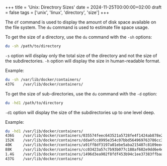 +++
title = 'Unix: Directrory Sizes'
date = 2024-11-25T00:00:00+02:00
draft = false
tags = ['unix', 'linux', 'directory', 'size']
+++

The `df` command is used to display the amount of disk space available on the file system. The `du` command is used to estimate file space usage.

To get the size of a directory, use the `du` command with the `-sh` options:

```bash
du -sh /path/to/directory
```

`-s` option will display only the total size of the directory and not the size of the subdirectories. `-h` option will display the size in human-readable format.

Example:

```bash
du -sh /var/lib/docker/containers/
437G    /var/lib/docker/containers/
```

To get the size of sub-directories, use the `du` command with the `-d` option:

```bash
du -hd1 /path/to/directory
```

`-d1` option will display the size of the subdirectories up to one level deep.

Example:

```bash
du -hd1 /var/lib/docker/containers/
436G    /var/lib/docker/containers/035574feec643521a5728fe4f1424ab878e2bffd3d78675c82b897d49b0fa92c
152K    /var/lib/docker/containers/dda4fcc8995e354c07bbd564969763786cc3ab183900e6f71216c979407073f5
40K     /var/lib/docker/containers/a91ff8df3197a01ebe5aba215407c8109ee45c5b1cba01c5cf42ac2db6c282ce
88K     /var/lib/docker/containers/cc03423a57c7b93b077c188af602e9dd6e4e691291aea06d49d64225d41c41ac
1.4G    /var/lib/docker/containers/1496d3ea902f8fdf453b94c1ee37383ffbaa0da85ebb55eaa3b31cc5f5095d32
437G    /var/lib/docker/containers/
```
